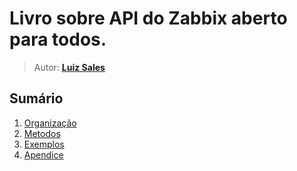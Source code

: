 # Livro sobre API do Zabbix aberto para todos.
> Autor: **[Luiz Sales](https://github.com/lsa1es)**



## Sumário

1. [Organização](manuscript/organizacao.md)
1. [Metodos](manuscript/metodos.md)
1. [Exemplos](manuscript/exemplos.md)
1. [Apendice](manuscript/apendice.md)


